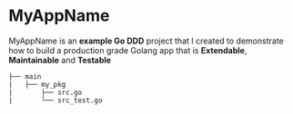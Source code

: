 # MyAppName
MyAppName is an **example Go DDD** project that I created to demonstrate how to build a production grade Golang app that is **Extendable**, **Maintainable** and **Testable**


```
├── main
|   ├── my_pkg
|       ├── src.go
|       └── src_test.go
```

<!-- └──
├── -->